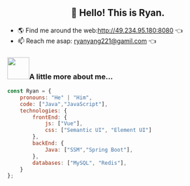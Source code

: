 <h2 align="center">👋 Hello! This is Ryan.</h2>

- 🌎 Find me around the web:http://49.234.95.180:8080  👈
- 📫 Reach me asap: ryanyang221@gamil.com  👈



### <img src="https://media.giphy.com/media/WUlplcMpOCEmTGBtBW/giphy.gif" width="50">A little more about me...  

```javascript
const Ryan = {
    pronouns: "He" | "Him",
    code: ["Java","JavaScript"],
    technologies: {
        frontEnd: {
            js: ["Vue"],
            css: ["Semantic UI", "Element UI"]
        },
        backEnd: {
            Java: ["SSM","Spring Boot"],
        },
        databases: ["MySQL", "Redis"],
    }
};
```
